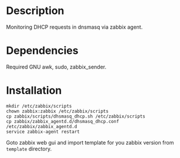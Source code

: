 # Description
Monitoring DHCP requests in dnsmasq via zabbix agent.

# Dependencies
Required GNU awk, sudo, zabbix_sender.

# Installation

```
mkdir /etc/zabbix/scripts
chown zabbix:zabbix /etc/zabbix/scripts
cp zabbix/scripts/dhsmasq_dhcp.sh /etc/zabbix/scripts
cp zabbix/zabbix_agentd.d/dhsmasq_dhcp.conf /etc/zabbix/zabbix_agentd.d
service zabbix-agent restart
```
Goto zabbix web gui and import template for you zabbix version from `template` directory.
